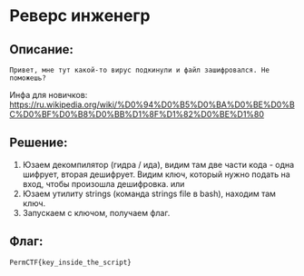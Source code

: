 # Реверс инженегр
## Описание:
`Привет, мне тут какой-то вирус подкинули и файл зашифровался. Не поможешь?`

Инфа для новичков:
https://ru.wikipedia.org/wiki/%D0%94%D0%B5%D0%BA%D0%BE%D0%BC%D0%BF%D0%B8%D0%BB%D1%8F%D1%82%D0%BE%D1%80

## Решение:
1. Юзаем декомпилятор (гидра / ида), видим там две части кода - одна шифрует, вторая дешифрует. Видим ключ, который нужно подать на вход, чтобы произошла дешифровка. 
или
1. Юзаем утилиту strings (команда strings file в bash), находим там ключ. 
2. Запускаем с ключом, получаем флаг.

## Флаг:
`PermCTF{key_inside_the_script}` 